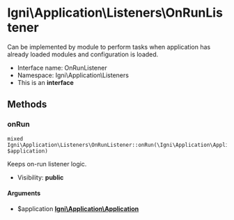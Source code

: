 Igni\Application\Listeners\OnRunListener
===============

Can be implemented by module to perform tasks when application has already loaded modules and
configuration is loaded.




* Interface name: OnRunListener
* Namespace: Igni\Application\Listeners
* This is an **interface**






Methods
-------


### onRun

    mixed Igni\Application\Listeners\OnRunListener::onRun(\Igni\Application\Application $application)

Keeps on-run listener logic.



* Visibility: **public**


#### Arguments
* $application **[Igni\Application\Application](Igni-Application-Application.md)**



